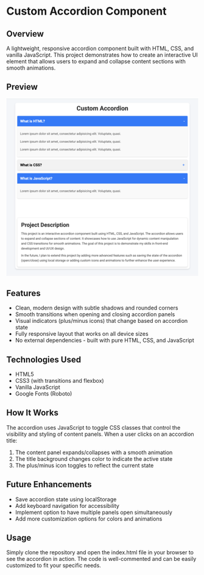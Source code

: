 # Custom Accordion Component

## Overview

A lightweight, responsive accordion component built with HTML, CSS, and vanilla JavaScript. This project demonstrates how to create an interactive UI element that allows users to expand and collapse content sections with smooth animations.

## Preview

![Custom Accordion Component Preview](./dummy-preview.png)

## Features

- Clean, modern design with subtle shadows and rounded corners
- Smooth transitions when opening and closing accordion panels
- Visual indicators (plus/minus icons) that change based on accordion state
- Fully responsive layout that works on all device sizes
- No external dependencies - built with pure HTML, CSS, and JavaScript

## Technologies Used

- HTML5
- CSS3 (with transitions and flexbox)
- Vanilla JavaScript
- Google Fonts (Roboto)

## How It Works

The accordion uses JavaScript to toggle CSS classes that control the visibility and styling of content panels. When a user clicks on an accordion title:

1. The content panel expands/collapses with a smooth animation
2. The title background changes color to indicate the active state
3. The plus/minus icon toggles to reflect the current state

## Future Enhancements

- Save accordion state using localStorage
- Add keyboard navigation for accessibility
- Implement option to have multiple panels open simultaneously
- Add more customization options for colors and animations

## Usage

Simply clone the repository and open the index.html file in your browser to see the accordion in action. The code is well-commented and can be easily customized to fit your specific needs.
